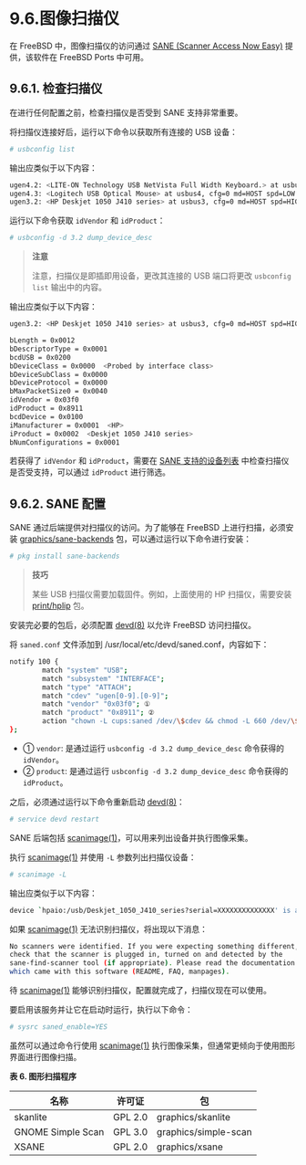 # 9.6.图像扫描仪

在 FreeBSD 中，图像扫描仪的访问通过 [SANE (Scanner Access Now Easy)](http://www.sane-project.org/) 提供，该软件在 FreeBSD Ports 中可用。

## 9.6.1. 检查扫描仪

在进行任何配置之前，检查扫描仪是否受到 SANE 支持非常重要。

将扫描仪连接好后，运行以下命令以获取所有连接的 USB 设备：

```sh
# usbconfig list
```

输出应类似于以下内容：

```sh
ugen4.2: <LITE-ON Technology USB NetVista Full Width Keyboard.> at usbus4, cfg=0 md=HOST spd=LOW (1.5Mbps) pwr=ON (70mA)
ugen4.3: <Logitech USB Optical Mouse> at usbus4, cfg=0 md=HOST spd=LOW (1.5Mbps) pwr=ON (100mA)
ugen3.2: <HP Deskjet 1050 J410 series> at usbus3, cfg=0 md=HOST spd=HIGH (480Mbps) pwr=ON (2mA)
```

运行以下命令获取 `idVendor` 和 `idProduct`：

```sh
# usbconfig -d 3.2 dump_device_desc
```

>**注意**
>
>注意，扫描仪是即插即用设备，更改其连接的 USB 端口将更改 `usbconfig list` 输出中的内容。

输出应类似于以下内容：

```sh
ugen3.2: <HP Deskjet 1050 J410 series> at usbus3, cfg=0 md=HOST spd=HIGH (480Mbps) pwr=ON (2mA)

bLength = 0x0012
bDescriptorType = 0x0001
bcdUSB = 0x0200
bDeviceClass = 0x0000  <Probed by interface class>
bDeviceSubClass = 0x0000
bDeviceProtocol = 0x0000
bMaxPacketSize0 = 0x0040
idVendor = 0x03f0
idProduct = 0x8911
bcdDevice = 0x0100
iManufacturer = 0x0001  <HP>
iProduct = 0x0002  <Deskjet 1050 J410 series>
bNumConfigurations = 0x0001
```

若获得了 `idVendor` 和 `idProduct`，需要在 [SANE 支持的设备列表](http://www.sane-project.org/lists/sane-mfgs-cvs.html) 中检查扫描仪是否受支持，可以通过 `idProduct` 进行筛选。

## 9.6.2. SANE 配置

SANE 通过后端提供对扫描仪的访问。为了能够在 FreeBSD 上进行扫描，必须安装 [graphics/sane-backends](https://cgit.freebsd.org/ports/tree/graphics/sane-backends/) 包，可以通过运行以下命令进行安装：

```sh
# pkg install sane-backends
```

>**技巧**
>
>某些 USB 扫描仪需要加载固件。例如，上面使用的 HP 扫描仪，需要安装 [print/hplip](https://cgit.freebsd.org/ports/tree/print/hplip/) 包。

安装完必要的包后，必须配置 [devd(8)](https://man.freebsd.org/cgi/man.cgi?query=devd&sektion=8&format=html) 以允许 FreeBSD 访问扫描仪。

将 `saned.conf` 文件添加到 /usr/local/etc/devd/saned.conf，内容如下：

```sh
notify 100 {
        match "system" "USB";
        match "subsystem" "INTERFACE";
        match "type" "ATTACH";
        match "cdev" "ugen[0-9].[0-9]";
        match "vendor" "0x03f0"; ①
        match "product" "0x8911"; ②
        action "chown -L cups:saned /dev/\$cdev && chmod -L 660 /dev/\$cdev";
};
```

- ① `vendor`: 是通过运行 `usbconfig -d 3.2 dump_device_desc` 命令获得的 `idVendor`。
- ② `product`: 是通过运行 `usbconfig -d 3.2 dump_device_desc` 命令获得的 `idProduct`。

之后，必须通过运行以下命令重新启动 [devd(8)](https://man.freebsd.org/cgi/man.cgi?query=devd&sektion=8&format=html)：

```sh
# service devd restart
```

SANE 后端包括 [scanimage(1)](https://man.freebsd.org/cgi/man.cgi?query=scanimage&sektion=1&format=html)，可以用来列出设备并执行图像采集。

执行 [scanimage(1)](https://man.freebsd.org/cgi/man.cgi?query=scanimage&sektion=1&format=html) 并使用 `-L` 参数列出扫描仪设备：

```sh
# scanimage -L
```

输出应类似于以下内容：

```sh
device `hpaio:/usb/Deskjet_1050_J410_series?serial=XXXXXXXXXXXXXX' is a Hewlett-Packard Deskjet_1050_J410_series all-in-one
```

如果 [scanimage(1)](https://man.freebsd.org/cgi/man.cgi?query=scanimage&sektion=1&format=html) 无法识别扫描仪，将出现以下消息：

```sh
No scanners were identified. If you were expecting something different,
check that the scanner is plugged in, turned on and detected by the
sane-find-scanner tool (if appropriate). Please read the documentation
which came with this software (README, FAQ, manpages).
```

待 [scanimage(1)](https://man.freebsd.org/cgi/man.cgi?query=scanimage&sektion=1&format=html) 能够识别扫描仪，配置就完成了，扫描仪现在可以使用。

要启用该服务并让它在启动时运行，执行以下命令：

```sh
# sysrc saned_enable=YES
```

虽然可以通过命令行使用 [scanimage(1)](https://man.freebsd.org/cgi/man.cgi?query=scanimage&sektion=1&format=html) 执行图像采集，但通常更倾向于使用图形界面进行图像扫描。

**表 6. 图形扫描程序**

| 名称               | 许可证  | 包                       |
| ------------------- | ------- | ------------------------ |
| skanlite           | GPL 2.0 | graphics/skanlite        |
| GNOME Simple Scan  | GPL 3.0 | graphics/simple-scan     |
| XSANE              | GPL 2.0 | graphics/xsane           |
